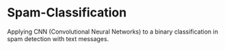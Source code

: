 # Spam-Classification
Applying CNN (Convolutional Neural Networks) to a binary classification in spam detection with text messages.

